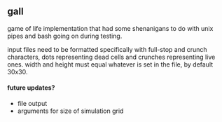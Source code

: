 ## gall
game of life implementation that had some shenanigans to do with unix pipes and bash
going on during testing.

input files need to be formatted specifically with full-stop and crunch characters,
dots representing dead cells and crunches representing live ones. width and
height must equal whatever is set in the file, by default 30x30.

#### future updates?
* file output
* arguments for size of simulation grid
